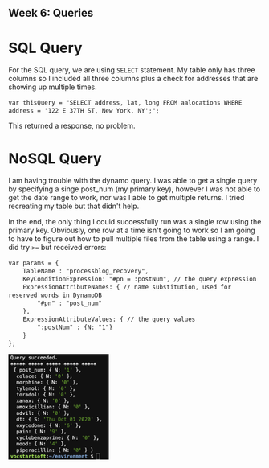 ## Week 6: Queries

# SQL Query

For the SQL query, we are using ```SELECT``` statement. My table only has three columns so I included all three columns plus a check for addresses that are showing up multiple times.

```
var thisQuery = "SELECT address, lat, long FROM aalocations WHERE address = '122 E 37TH ST, New York, NY';";
```
This returned a response, no problem.

# NoSQL Query

I am having trouble with the dynamo query. I was able to get a single query by specifying a singe post_num (my primary key), however I was not able to get the date range to work, nor was I able to get multiple returns. I tried recreating my table but that didn't help.

In the end, the only thing I could successfully run was a single row using the primary key. Obviously, one row at a time isn't going to work so I am going to have to figure out how to pull multiple files from the table using a range. I did try ```>=``` but received errors:

```
var params = {
    TableName : "processblog_recovery",
    KeyConditionExpression: "#pn = :postNum", // the query expression
    ExpressionAttributeNames: { // name substitution, used for reserved words in DynamoDB
        "#pn" : "post_num"
    },
    ExpressionAttributeValues: { // the query values
        ":postNum" : {N: "1"}
    }
};
```

<img src="dynamo.png" width="200px">